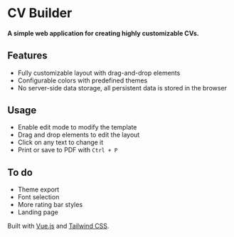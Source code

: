 # CV Builder

#### A simple web application for creating highly customizable CVs.

## Features
 - Fully customizable layout with drag-and-drop elements
 - Configurable colors with predefined themes
 - No server-side data storage, all persistent data is stored in the browser

## Usage
 - Enable edit mode to modify the template
 - Drag and drop elements to edit the layout
 - Click on any text to change it
 - Print or save to PDF with `Ctrl + P`

## To do
- Theme export
- Font selection
- More rating bar styles
- Landing page

Built with [Vue.js](https://vuejs.org/) and [Tailwind CSS](https://tailwindcss.com/).